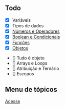 ## Todo

- [x] Variáveis 
- [x] Tipos de dados 
- [x] [Números e Operadores](https://github.com/gaabrieloliver/Origamid/blob/main/javascript/numeros-e-operadores/README.md)
- [x] [Boolean e Condicionais](https://github.com/gaabrieloliver/Origamid/blob/main/javascript/boolean-e-condicionais/boolean-e-condicionais.md)
- [x] [Funções](https://github.com/gaabrieloliver/javascript-fundamentos/blob/main/javascript/functions/functions.md) 
- [x] [Objetos](https://github.com/gaabrieloliver/javascript-fundamentos/blob/main/javascript/objetos/objetos.md) 
- [] Tudo é objeto 
- [] Arrays e Loops 
- [] Atribuição e Ternário
- [] Escopos

## Menu de tópicos

[Acesse](https://gaabrieloliver.github.io/JAVASCRIPT/)